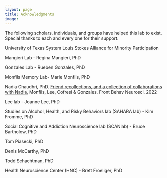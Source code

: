 ```yaml
---
layout: page
title: Acknowledgments
image: 
---
```




<p>The following scholars, individuals, and groups have helped this lab to exist. Special thanks to each and every one for their support.</p>


<a href="https://www.utep.edu/engineering/lsamp/" target="_blank" rel="noopener noreferrer" > <i class="fa fa-external-link" aria-hidden="true"></i></a>  University of Texas System Louis Stokes Alliance for Minority Participation


<a href="https://pharmacy.utexas.edu/directory/regina-mangieri" target="_blank" rel="noopener noreferrer"><i class="fa fa-external-link" aria-hidden="true"></i> </a> Mangieri Lab - Regina Mangieri, PhD 



<a href="https://pharmacy.utexas.edu/directory/rueben-gonzales" target="_blank" rel="noopener noreferrer"><i class="fa fa-external-link" aria-hidden="true"></i></a> Gonzales Lab - Rueben Gonzales, PhD 

			
<a href="https://labs.la.utexas.edu/monfils/" target="_blank" rel="noopener noreferrer"><i class="fa fa-external-link" aria-hidden="true"></i></a> Monfils Memory Lab- Marie Monfils, PhD
			
			

<a href="https://www.concordia.ca/cunews/offices/advancement/2021/10/06/she-was-a-force-of-nature-nadia-chaudhri-1978-2021-passes-away.html" target="_blank" rel="noopener noreferrer"><i class="fa fa-external-link" aria-hidden="true"></i></a> Nadia Chaudhri, PhD. <a href="https://www.ncbi.nlm.nih.gov/pmc/articles/PMC9372569/" target="_blank" rel="noopener noreferrer">Friend recollections, and a collection of collaborations with Nadia.</a> Monfils, Lee, Cofresí & Gonzales. Front Behav Neurosci. 2022



<a href="https://labs.la.utexas.edu/lee/" target="_blank" rel="noopener noreferrer"><i class="fa fa-external-link" aria-hidden="true"></i></a> Lee lab - Joanne Lee, PhD


<a href="https://liberalarts.utexas.edu/psychology/faculty/frommek" target="_blank" rel="noopener noreferrer"><i class="fa fa-external-link" aria-hidden="true"></i>  </a>Studies on Alcohol, Health, and Risky Behaviors lab (SAHARA lab) - Kim Fromme, PhD


<a href="https://scan.lab.uiowa.edu/" target="_blank" rel="noopener noreferrer"><i class="fa fa-external-link" aria-hidden="true"></i>  </a>Social Cognitive and Addiction Neuroscience lab (SCANlab) - Bruce Bartholow, PhD


<a href="https://ctri.wisc.edu/researchers/research-staff/thomas-piasecki-phd/" target="_blank" rel="noopener noreferrer"><i class="fa fa-external-link" aria-hidden="true"></i> </a> Tom Piasecki, PhD



<a href="https://psychology.missouri.edu/people/mccarthy" target="_blank" rel="noopener noreferrer"><i class="fa fa-external-link" aria-hidden="true"></i></a> Denis McCarthy, PhD


<a href="https://psychology.missouri.edu/people/schachtman" target="_blank" rel="noopener noreferrer"><i class="fa fa-external-link" aria-hidden="true"></i></a> Todd Schachtman, PhD

			
<a href="https://www.healthneurosciencecenter.com/" target="_blank" rel="noopener noreferrer"><i class="fa fa-external-link" aria-hidden="true"></i></a> Health Neuroscience Center (HNC) - Brett Froeliger, PhD

